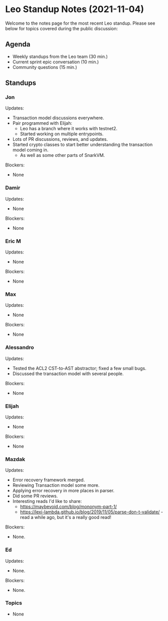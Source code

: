 # Leo Standup Notes (2021-11-04)

Welcome to the notes page for the most recent Leo standup. Please see below for topics covered during the public discussion:

## Agenda

* Weekly standups from the Leo team (30 min.)
* Current sprint epic conversation (10 min.)
* Community questions (15 min.)

## Standups

### Jon

Updates:

* Transaction model discussions everywhere.
* Pair programmed with Elijah:
  * Leo has a branch where it works with testnet2.
  * Started working on multiple entrypoints.
* Lots of PR discussions, reviews, and updates.
* Started crypto classes to start better understanding the transaction model coming in.
  * As well as some other parts of SnarkVM.

Blockers:

* None

### Damir

Updates:

* None

Blockers:

* None

### Eric M

Updates:

* None

Blockers:

* None

### Max

Updates:

* None

Blockers:

* None

### Alessandro

Updates:

* Tested the ACL2 CST-to-AST abstractor; fixed a few small bugs.
* Discussed the transaction model with several people.

Blockers:

* None

### Elijah

Updates:

* None

Blockers:

* None

### Mazdak

Updates:

* Error recovery framework merged.
* Reviewing Transaction model some more.
* Applying error recovery in more places in parser.
* Did some PR reviews.
* Interesting reads I'd like to share:
  - https://maybevoid.com/blog/mononym-part-1/
  - https://lexi-lambda.github.io/blog/2019/11/05/parse-don-t-validate/ - read a while ago, but it's a really good read!

Blockers:

* None.

### Ed

Updates:

* None.

Blockers:

* None.

### Topics

* None
